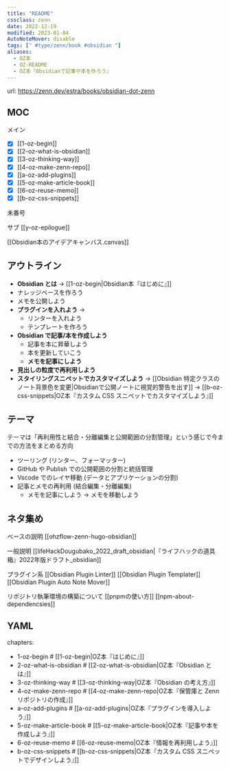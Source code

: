 ```yaml
---
title: "README"
cssclass: zenn
date: 2022-12-19
modified: 2023-01-04
AutoNoteMover: disable
tags: [" #type/zenn/book #obsidian "]
aliases:
  - OZ本
  - OZ-README
  - OZ本『Obsidianで記事や本を作ろう』
---
```

url: https://zenn.dev/estra/books/obsidian-dot-zenn

<!-- textlint-disable -->

## MOC

メイン
- [x] [[1-oz-begin]]
- [x] [[2-oz-what-is-obsidian]]
- [x] [[3-oz-thinking-way]]
- [x] [[4-oz-make-zenn-repo]]
- [x] [[a-oz-add-plugins]]
- [x] [[5-oz-make-article-book]]
- [x] [[6-oz-reuse-memo]]
- [x] [[b-oz-css-snippets]]

未番号

サブ
[[y-oz-epilogue]]

[[Obsidian本のアイデアキャンバス.canvas]]

## アウトライン

- **Obsidian とは** → [[1-oz-begin|Obsidian本『はじめに』]]
- ナレッジベースを作ろう
- メモを公開しよう
- **プラグインを入れよう** → 
    - リンターを入れよう
    - テンプレートを作ろう
- **Obsidian で記事/本を作成しよう**
    - 記事を本に昇華しよう
    - 本を更新していこう
    - **メモを記事にしよう**
- **見出しの粒度で再利用しよう**
- **スタイリングスニペットでカスタマイズしよう** → [[Obsidian 特定クラスのノート背景色を変更|Obsidianで公開ノートに視覚的警告を出す]] → [[b-oz-css-snippets|OZ本『カスタム CSS スニペットでカスタマイズしよう』]]

## テーマ

テーマは「再利用性と結合・分離編集と公開範囲の分割管理」という感じで今までの方法をまとめる方向

- ツーリング (リンター、フォーマッター) 
- GitHub や Publish での公開範囲の分割と統括管理 
- Vscode でのレイヤ移動 (データとアプリケーションの分割) 
- 記事とメモの再利用 (結合編集・分離編集)
    - メモを記事にしよう → メモを移動しよう

## ネタ集め

ベースの説明
[[ohzflow-zenn-hugo-obsidian]]

一般説明
[[lifeHackDougubako_2022_draft_obsidian|『ライフハックの道具箱』2022年版ドラフト_obsidian]]

プラグイン系
[[Obsidian Plugin Linter]]
[[Obsidian Plugin Templater]]
[[Obsidian Plugin Auto Note Mover]]

リポジトリ執筆環境の構築について
[[pnpmの使い方]]
[[npm-about-dependencsies]]

## YAML

chapters:
  - 1-oz-begin # [[1-oz-begin|OZ本『はじめに』]]
  - 2-oz-what-is-obsidian # [[2-oz-what-is-obsidian|OZ本『Obsidian とは』]]
  - 3-oz-thinking-way # [[3-oz-thinking-way|OZ本『Obsidian の考え方』]]
  - 4-oz-make-zenn-repo # [[4-oz-make-zenn-repo|OZ本『保管庫と Zenn リポジトリの作成』]]
  - a-oz-add-plugins # [[a-oz-add-plugins|OZ本『プラグインを導入しよう』]]
  - 5-oz-make-article-book # [[5-oz-make-article-book|OZ本『記事や本を作成しよう』]]
  - 6-oz-reuse-memo # [[6-oz-reuse-memo|OZ本『情報を再利用しよう』]]
  - b-oz-css-snippets # [[b-oz-css-snippets|OZ本『カスタム CSS スニペットでデザインしよう』]]

<!-- textlint-enable -->